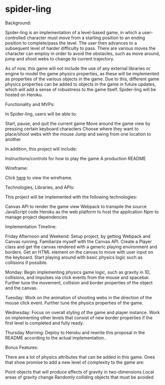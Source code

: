 # spider-ling

Background:

Spider-ling is an implementation of a level-based game, in which a user-controlled character must move from a starting position to an ending position to complete/pass the level. The user then advances to a subsequent level of harder difficulty to pass. There are various moves the character can employ in order to avoid the obstacles, such as move around, jump and shoot webs to change its current trajectory.

As of now, this game will not include the use of any external libraries or engine to model the game physics properties, as these will be implemented as properties of the various objects in the game. Due to this, different game physics properties can be added to objects in the game in future updates, which will add a sense of robustness to the game itself. Spider-ling will be hosted on Heroku. 

Functionality and MVPs:

In Spider-ling, users will be able to:

Start, pause, and quit the current game
Move around the game view by pressing certain keyboard characters
Choose where they want to place/shoot webs with the mouse
Jump and swing from one location to another

In addition, this project will include:

Instructions/controls for how to play the game
A production README


Wireframe:

Click [here](https://wireframe.cc/BCgEPG) to view the wireframe.

Technologies, Libraries, and APIs:

This project will be implemented with the following technologies:

Canvas API to render the game view
Webpack to transpile the source JavaScript code
Heroku as the web platform to host the application
Npm to manage project dependencies 

Implementation Timeline:

Friday Afternoon and Weekend: Setup project, by getting Webpack and Canvas running. Familiarize myself with the Canvas API. Create a Player class and get the canvas rendered with a generic playing environment and borders. Get an HTML element on the canvas to move with user input on the keyboard. Start playing around with basic physics logic such as collisions if possible.

Monday: Begin implementing physics game logic, such as gravity in 1D, collisions, and impulses via click events from the mouse and spacebar. Further tune the movement, collision and border properties of the object and the canvas.

Tuesday: Work on the animation of shooting webs in the direction of the mouse click event. Further tune the physics properties of the game.

Wednesday: Focus on overall styling of the game and player instance. Work on implementing other levels that consist of new border properties if the first level is completed and fully ready.

Thursday Morning: Deploy to Heroku and rewrite this proposal in the README according to the actual implementation..

Bonus Features:

There are a lot of physics attributes that can be added in this game. Ones that show promise to add a new level of complexity to the game are:

Point objects that will produce effects of gravity in two-dimensions
Local areas of gravity change
Randomly colliding objects that must be avoided
